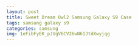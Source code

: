 ```yaml
---
layout: post
title: Sweet Dream Owl2 Samsung Galaxy S9 Case
tags: samsung galaxy s9
categories: samsung
img: 1eFibFyEK_pJUgV6CV26wN61JtdXwyjqg
---
```

